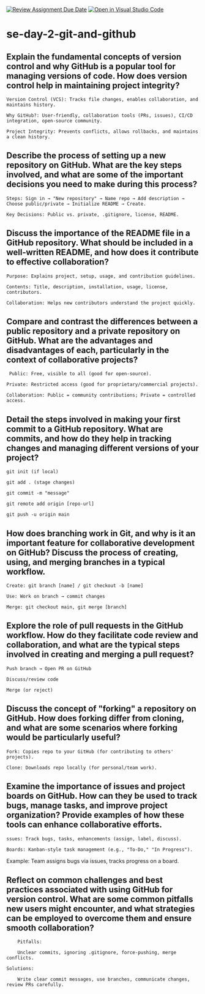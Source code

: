 [![Review Assignment Due Date](https://classroom.github.com/assets/deadline-readme-button-22041afd0340ce965d47ae6ef1cefeee28c7c493a6346c4f15d667ab976d596c.svg)](https://classroom.github.com/a/8wgCKhpZ)
[![Open in Visual Studio Code](https://classroom.github.com/assets/open-in-vscode-2e0aaae1b6195c2367325f4f02e2d04e9abb55f0b24a779b69b11b9e10269abc.svg)](https://classroom.github.com/online_ide?assignment_repo_id=19040548&assignment_repo_type=AssignmentRepo)
# se-day-2-git-and-github
## Explain the fundamental concepts of version control and why GitHub is a popular tool for managing versions of code. How does version control help in maintaining project integrity?
    Version Control (VCS): Tracks file changes, enables collaboration, and maintains history.

    Why GitHub?: User-friendly, collaboration tools (PRs, issues), CI/CD integration, open-source community.

    Project Integrity: Prevents conflicts, allows rollbacks, and maintains a clean history.
## Describe the process of setting up a new repository on GitHub. What are the key steps involved, and what are some of the important decisions you need to make during this process?
    Steps: Sign in → "New repository" → Name repo → Add description → Choose public/private → Initialize README → Create.

    Key Decisions: Public vs. private, .gitignore, license, README.
## Discuss the importance of the README file in a GitHub repository. What should be included in a well-written README, and how does it contribute to effective collaboration?
    Purpose: Explains project, setup, usage, and contribution guidelines.

    Contents: Title, description, installation, usage, license, contributors.

    Collaboration: Helps new contributors understand the project quickly.
## Compare and contrast the differences between a public repository and a private repository on GitHub. What are the advantages and disadvantages of each, particularly in the context of collaborative projects?
     Public: Free, visible to all (good for open-source).

    Private: Restricted access (good for proprietary/commercial projects).

    Collaboration: Public = community contributions; Private = controlled access.
## Detail the steps involved in making your first commit to a GitHub repository. What are commits, and how do they help in tracking changes and managing different versions of your project?
    git init (if local)

    git add . (stage changes)

    git commit -m "message"

    git remote add origin [repo-url]

    git push -u origin main
## How does branching work in Git, and why is it an important feature for collaborative development on GitHub? Discuss the process of creating, using, and merging branches in a typical workflow.
    Create: git branch [name] / git checkout -b [name]

    Use: Work on branch → commit changes

    Merge: git checkout main, git merge [branch]
## Explore the role of pull requests in the GitHub workflow. How do they facilitate code review and collaboration, and what are the typical steps involved in creating and merging a pull request?
    Push branch → Open PR on GitHub

    Discuss/review code

    Merge (or reject)
## Discuss the concept of "forking" a repository on GitHub. How does forking differ from cloning, and what are some scenarios where forking would be particularly useful?
    Fork: Copies repo to your GitHub (for contributing to others' projects).

    Clone: Downloads repo locally (for personal/team work).
## Examine the importance of issues and project boards on GitHub. How can they be used to track bugs, manage tasks, and improve project organization? Provide examples of how these tools can enhance collaborative efforts.
    ssues: Track bugs, tasks, enhancements (assign, label, discuss).

    Boards: Kanban-style task management (e.g., "To-Do," "In Progress").

Example: Team assigns bugs via issues, tracks progress on a board.
## Reflect on common challenges and best practices associated with using GitHub for version control. What are some common pitfalls new users might encounter, and what strategies can be employed to overcome them and ensure smooth collaboration?
        Pitfalls:

        Unclear commits, ignoring .gitignore, force-pushing, merge conflicts.

    Solutions:

        Write clear commit messages, use branches, communicate changes, review PRs carefully.
